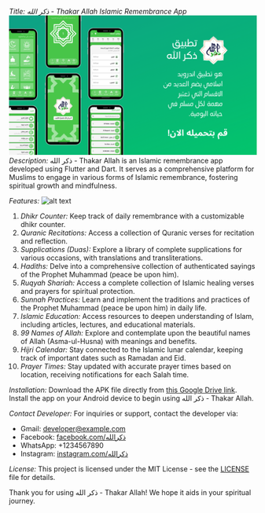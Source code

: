 *Title: ذكر الله - Thakar Allah Islamic Remembrance App*
![alt text](https://github.com/MohamedAanwar/Thakar-Allah-App/blob/main/assets/installApp1.png)
*Description:*
ذكر الله - Thakar Allah is an Islamic remembrance app developed using Flutter and Dart. It serves as a comprehensive platform for Muslims to engage in various forms of Islamic remembrance, fostering spiritual growth and mindfulness.


*Features:*
![alt text]([app_screenshot_link](https://github.com/MohamedAanwar/Thakar-Allah-App/blob/main/assets/installApp2.png))

1. *Dhikr Counter:* Keep track of daily remembrance with a customizable dhikr counter.
2. *Quranic Recitations:* Access a collection of Quranic verses for recitation and reflection.
3. *Supplications (Duas):* Explore a library of complete supplications for various occasions, with translations and transliterations.
4. *Hadiths:* Delve into a comprehensive collection of authenticated sayings of the Prophet Muhammad (peace be upon him).
5. *Ruqyah Shariah:* Access a complete collection of Islamic healing verses and prayers for spiritual protection.
6. *Sunnah Practices:* Learn and implement the traditions and practices of the Prophet Muhammad (peace be upon him) in daily life.
7. *Islamic Education:* Access resources to deepen understanding of Islam, including articles, lectures, and educational materials.
8. *99 Names of Allah:* Explore and contemplate upon the beautiful names of Allah (Asma-ul-Husna) with meanings and benefits.
9. *Hijri Calendar:* Stay connected to the Islamic lunar calendar, keeping track of important dates such as Ramadan and Eid.
10. *Prayer Times:* Stay updated with accurate prayer times based on location, receiving notifications for each Salah time.

*Installation:*
Download the APK file directly from [this Google Drive link](https://drive.google.com/ذكرالله.apk). Install the app on your Android device to begin using ذكر الله - Thakar Allah.

*Contact Developer:*
For inquiries or support, contact the developer via:
- Gmail: developer@example.com
- Facebook: [facebook.com/ذكرالله](https://facebook.com/ذكرالله)
- WhatsApp: +1234567890
- Instagram: [instagram.com/ذكرالله](https://instagram.com/ذكرالله)

*License:*
This project is licensed under the MIT License - see the [LICENSE](LICENSE) file for details.

Thank you for using ذكر الله - Thakar Allah! We hope it aids in your spiritual journey.
